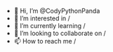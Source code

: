 - 👋 Hi, I’m @CodyPythonPanda
- 👀 I’m interested in /
- 🌱 I’m currently learning /
- 💞️ I’m looking to collaborate on /
- 📫 How to reach me /

<!---
CodyPythonPanda/CodyPythonPanda is a ✨ special ✨ repository because its `README.md` (this file) appears on your GitHub profile.
You can click the Preview link to take a look at your changes.
--->
